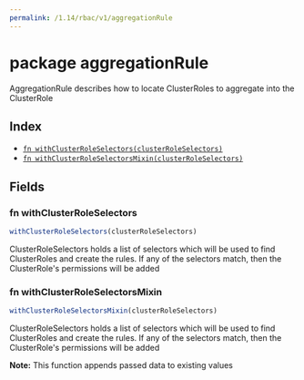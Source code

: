 ```yaml
---
permalink: /1.14/rbac/v1/aggregationRule
---
```


# package aggregationRule

AggregationRule describes how to locate ClusterRoles to aggregate into the ClusterRole

## Index

* [`fn withClusterRoleSelectors(clusterRoleSelectors)`](#fn-withclusterroleselectors)
* [`fn withClusterRoleSelectorsMixin(clusterRoleSelectors)`](#fn-withclusterroleselectorsmixin)

## Fields

### fn withClusterRoleSelectors

```ts
withClusterRoleSelectors(clusterRoleSelectors)
```

ClusterRoleSelectors holds a list of selectors which will be used to find ClusterRoles and create the rules. If any of the selectors match, then the ClusterRole's permissions will be added

### fn withClusterRoleSelectorsMixin

```ts
withClusterRoleSelectorsMixin(clusterRoleSelectors)
```

ClusterRoleSelectors holds a list of selectors which will be used to find ClusterRoles and create the rules. If any of the selectors match, then the ClusterRole's permissions will be added

**Note:** This function appends passed data to existing values